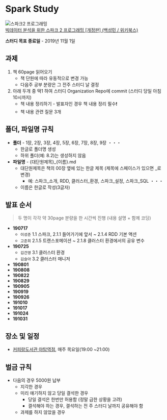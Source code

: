 # Spark Study

![스파크2 프로그래밍](https://wikibook.co.kr/images/cover/l/9791158391034.jpg)  
[빅데이터 분석을 위한 스파크 2 프로그래밍 [개정판] (백성민 / 위키북스)](https://wikibook.co.kr/spark2nd/)

**스터디 목표 종료일** - 2019년 11월 1일

## 과제

1. 책 60page 읽어오기
    - 책 단원에 따라 유동적으로 변경 가능
    - 다음주 공부 분량은 그 전주 스터디 날 결정
2. 아래 두개 중 택1 하여 스터디 Organization Repo에 commit (스터디 당일 아침 10시까지)
    - 책 내용 정리하기 - 발표자인 경우 책 내용 정리 필수❗️
    - 책 내용 관련 질문 3개

## 폴더, 파일명 규칙

- **폴더** - 1장, 2장, 3장, 4장, 5장, 6장, 7장, 8장, 9장 ・・・
    - 한글로 폴더명 생성
    - 하위 폴더(예: 8.2)는 생성하지 않음 
- **파일명** - {대단원제목}_{이름}.md
    - 대단원제목은 책의 00장 옆에 있는 한글 제목 (제목에 스페이스가 있으면 _로 변경)
        - 예: 스파크_소개, RDD, 클러스터_환경, 스파크_설정, 스파크_SQL ・・・
    - 이름은 한글로 작성(3글자)

## 발표 순서

> 두 명이 각각 약 30page 분량을 한 시간씩 진행 (내용 설명 + 함께 코딩)

- **190717**
    - `이성준` 1.1 스파크, 2.1.1 들어가기에 앞서 ~ 2.1.4 RDD 기본 액션
    - `고준희` 2.1.5 트랜스포메이션 ~ 2.1.8 클러스터 환경에서의 공유 변수
- **190725**
    - `김건영` 3.1 클러스터  환경
    - `김슬아` 3.2 클러스터 매니저
- **190801**
- **190808**
- **190822**
- **190829**
- **190905**
- **190919**
- **190926**
- **191010**
- **191017**
- **191024**
- **191031**

## 장소 및 일정

- [커피랑도서관 야탑역점](https://store.naver.com/restaurants/detail?id=1577787645), 매주 목요일(19:00 ~21:00)

## 벌금 규칙

- 다음의 경우 5000원 납부
   - 지각한 경우
   - 미리 얘기하지 않고 당일 결석한 경우
       - 당일 결석은 한번만 허용함 (정말 급한 상황을 고려)
       - 결석해야 하는 경우, 결석하는 전 주 스터디 날까지 공유해야 함
   - 과제를 하지 않았을 경우